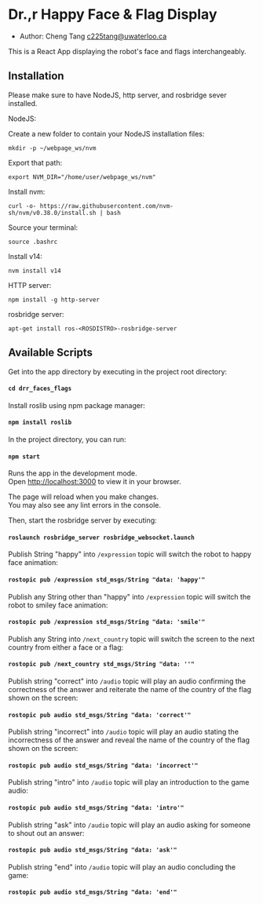 # Dr.,r Happy Face & Flag Display

* Author: Cheng Tang <c225tang@uwaterloo.ca>

This is a React App displaying the robot's face and flags interchangeably. 

## Installation

Please make sure to have NodeJS, http server, and rosbridge sever installed.

NodeJS:

Create a new folder to contain your NodeJS installation files:

`mkdir -p ~/webpage_ws/nvm`

Export that path:

`export NVM_DIR="/home/user/webpage_ws/nvm"`

Install nvm:

`curl -o- https://raw.githubusercontent.com/nvm-sh/nvm/v0.38.0/install.sh | bash`

Source your terminal:

`source .bashrc`

Install v14:

`nvm install v14`

HTTP server:

`npm install -g http-server`

rosbridge server:

`apt-get install ros-<ROSDISTRO>-rosbridge-server`

## Available Scripts

Get into the app directory by executing in the project root directory:

#### `cd drr_faces_flags`

Install roslib using npm package manager:

#### `npm install roslib`

In the project directory, you can run:

#### `npm start`

Runs the app in the development mode.\
Open [http://localhost:3000](http://localhost:3000) to view it in your browser.

The page will reload when you make changes.\
You may also see any lint errors in the console.

Then, start the rosbridge server by executing: 

#### `roslaunch rosbridge_server rosbridge_websocket.launch`

Publish String "happy" into `/expression` topic will switch the robot to happy face animation:

#### `rostopic pub /expression std_msgs/String "data: 'happy'"`

Publish any String other than "happy" into `/expression` topic will switch the robot to smiley face animation:

#### `rostopic pub /expression std_msgs/String "data: 'smile'"`

Publish any String into `/next_country` topic will switch the screen to the next country from either a face or a flag:

#### `rostopic pub /next_country std_msgs/String "data: ''"`

Publish string "correct" into `/audio` topic will play an audio confirming the correctness of the answer and reiterate the name of the country of the flag shown on the screen:

#### `rostopic pub audio std_msgs/String "data: 'correct'"`

Publish string "incorrect" into `/audio` topic will play an audio stating the incorrectness of the answer and reveal the name of the country of the flag shown on the screen:

#### `rostopic pub audio std_msgs/String "data: 'incorrect'"`

Publish string "intro" into `/audio` topic will play an introduction to the game audio:

#### `rostopic pub audio std_msgs/String "data: 'intro'"`

Publish string "ask" into `/audio` topic will play an audio asking for someone to shout out an answer:

#### `rostopic pub audio std_msgs/String "data: 'ask'"`

Publish string "end" into `/audio` topic will play an audio concluding the game:

#### `rostopic pub audio std_msgs/String "data: 'end'"`

